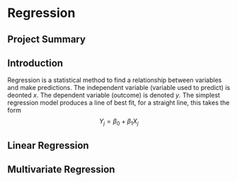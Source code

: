# Regression

## Project Summary

## Introduction
Regression is a statistical method to find a relationship between variables and make predictions. The independent variable (variable used to predict) is deonted $x$. The dependent variable (outcome) is denoted $y$. The simplest regression model produces a line of best fit, for a straight line, this takes the form
$$Y_j = \beta_0 + \beta_1 X_j$$

## Linear Regression


## Multivariate Regression
